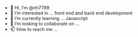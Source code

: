 - 👋 Hi, I’m @nh7799
- 👀 I’m interested in ... front end and back end development
- 🌱 I’m currently learning ... Javascript
- 💞️ I’m looking to collaborate on ...
- 📫 How to reach me ...

<!---
nh7799/nh7799 is a ✨ special ✨ repository because its `README.md` (this file) appears on your GitHub profile.
You can click the Preview link to take a look at your changes.
--->
